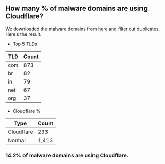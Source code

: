 ## How many % of malware domains are using Cloudflare?


We downloaded the malware domains from [here](https://urlhaus.abuse.ch) and filter out duplicates.
Here's the result.


[//]: # (start replacement)


- Top 5 TLDs

| TLD | Count |
| --- | --- |
| com | 873 |
| br | 82 |
| in | 79 |
| net | 67 |
| org | 37 |


- Cloudflare %

| Type | Count |
| --- | --- |
| Cloudflare | 233 |
| Normal | 1,413 |


### 14.2% of malware domains are using Cloudflare.